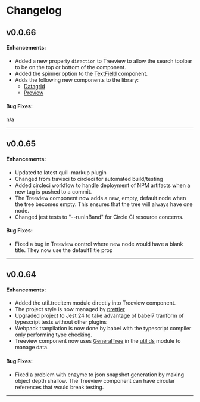 # Changelog


## v0.0.66
#### Enhancements:

- Added a new property `direction` to Treeview to allow the search toolbar to be on the top or bottom of the component.
- Added the spinner option to the [TextField](https://github.com/jmquigley/gadgets/blob/master/docs/lib/textField/TextField.md) component.
- Adds the following new components to the library:
  - [Datagrid](https://github.com/jmquigley/gadgets/blob/master/docs/lib/datagrid/Datagrid.md)
  - [Preview](https://github.com/jmquigley/gadgets/blob/master/docs/lib/preview/Preview.md)

#### Bug Fixes:

n/a

---

## v0.0.65
#### Enhancements:

- Updated to latest quill-markup plugin
- Changed from travisci to circleci for automated build/testing
- Added circleci workflow to handle deployment of NPM artifacts when a new tag is pushed to a commit.
- The Treeview component now adds a new, empty, default node when the tree becomes empty.  This ensures that the tree will always have one node.
- Changed jest tests to "--runInBand" for Circle CI resource concerns.

#### Bug Fixes:

- Fixed a bug in Treeview control where new node would have a blank title.  They now use the defaultTitle prop

---

## v0.0.64
#### Enhancements:

- Added the util.treeitem module directly into Treeview component.
- The project style is now managed by [prettier](https://prettier.io/)
- Upgraded project to Jest 24 to take advantage of babel7 tranform of typescript tests without other plugins
- Webpack tranpilation is now done by babel with the typescript compiler only performing type checking.
- Treeview component now uses [GeneralTree](https://github.com/jmquigley/util.ds/blob/master/docs/lib/generaltree.md) in the [util.ds](https://github.com/jmquigley/util.ds) module to manage data.

#### Bug Fixes:

- Fixed a problem with enzyme to json snapshot generation by making object depth shallow.  The Treeview component can have circular references that would break testing.

---

